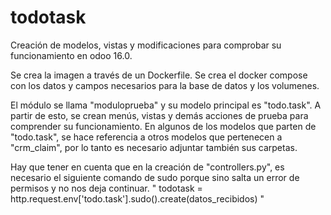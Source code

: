 # todotask
Creación de modelos, vistas y modificaciones para comprobar su funcionamiento en odoo 16.0. 

Se crea la imagen a través de un Dockerfile.
Se crea el docker compose con los datos y campos necesarios para la base de datos y los volumenes.

El módulo se llama "moduloprueba" y su modelo principal es "todo.task". A partir de esto, se crean menús, vistas y demás acciones de prueba para comprender su funcionamiento.
En algunos de los modelos que parten de "todo.task", se hace referencia a otros modelos que pertenecen a "crm_claim", por lo tanto es necesario adjuntar también sus carpetas.

Hay que tener en cuenta que en la creación de "controllers.py", es necesario el siguiente comando de sudo porque sino salta un error de permisos y no nos deja continuar.
" todotask = http.request.env['todo.task'].sudo().create(datos_recibidos) "
